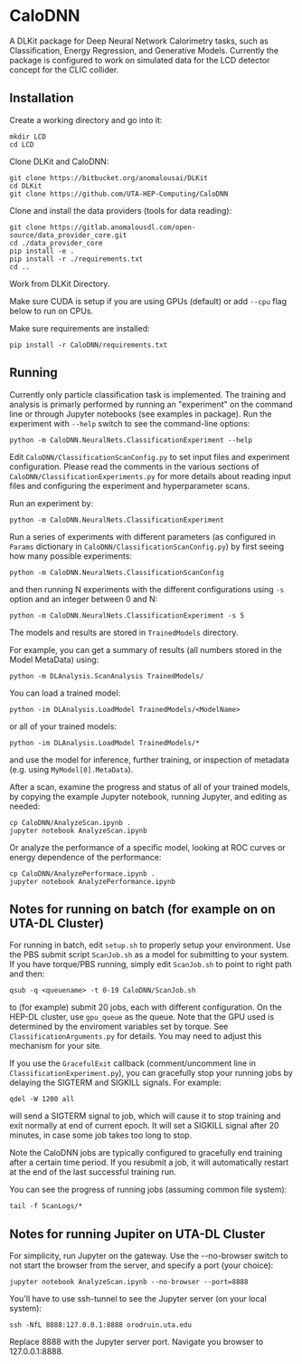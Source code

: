 # CaloDNN

A DLKit package for Deep Neural Network Calorimetry tasks, such as
Classification, Energy Regression, and Generative Models. Currently
the package is configured to work on simulated data for the LCD
detector concept for the CLIC collider. 

## Installation
Create a working directory and go into it:

    mkdir LCD
    cd LCD

Clone DLKit and CaloDNN:

    git clone https://bitbucket.org/anomalousai/DLKit
    cd DLKit
    git clone https://github.com/UTA-HEP-Computing/CaloDNN

Clone and install the data providers (tools for data reading):

    git clone https://gitlab.anomalousdl.com/open-source/data_provider_core.git
    cd ./data_provider_core
    pip install -e .
    pip install -r ./requirements.txt
    cd ..

Work from DLKit Directory.

Make sure CUDA is setup if you are using GPUs (default) or add `--cpu`
flag below to run on CPUs.

Make sure requirements are installed:

    pip install -r CaloDNN/requirements.txt

## Running

Currently only particle classification task is implemented. The
training and analysis is primarly performed by running an "experiment"
on the command line or through Jupyter notebooks (see examples in
package). Run the experiment with `--help` switch to see the command-line
options:

    python -m CaloDNN.NeuralNets.ClassificationExperiment --help

Edit `CaloDNN/ClassificationScanConfig.py` to set input files and
experiment configuration. Please read the comments in the various
sections of `CaloDNN/ClassificationExperiments.py` for more details
about reading input files and configuring the experiment and
hyperparameter scans.

Run an experiment by:

    python -m CaloDNN.NeuralNets.ClassificationExperiment

Run a series of experiments with different parameters (as configured
in `Params` dictionary in `CaloDNN/ClassificationScanConfig.py`) by
first seeing how many possible experiments:

    python -m CaloDNN.NeuralNets.ClassificationScanConfig

and then running N experiments with the different configurations using
`-s` option and an integer between 0 and N:

    python -m CaloDNN.NeuralNets.ClassificationExperiment -s 5

The models and results are stored in `TrainedModels` directory.

For example, you can get a summary of results (all numbers stored in
the Model MetaData) using:

    python -m DLAnalysis.ScanAnalysis TrainedModels/

You can load a trained model:

    python -im DLAnalysis.LoadModel TrainedModels/<ModelName>
       
or all of your trained models:

    python -im DLAnalysis.LoadModel TrainedModels/*

and use the model for inference, further training, or inspection of
metadata (e.g. using `MyModel[0].MetaData`).

After a scan, examine the progress and status of all of your trained
models, by copying the example Jupyter notebook, running Jupyter, and
editing as needed:

    cp CaloDNN/AnalyzeScan.ipynb .
    jupyter notebook AnalyzeScan.ipynb 

Or analyze the performance of a specific model, looking at ROC curves or
energy dependence of the performance:

    cp CaloDNN/AnalyzePerformace.ipynb .
    jupyter notebook AnalyzePerformance.ipynb 

## Notes for running on batch (for example on on UTA-DL Cluster)

For running in batch, edit `setup.sh` to properly setup your
environment. Use the PBS submit script `ScanJob.sh` as a model for
submitting to your system. If you have torque/PBS running, simply edit
`ScanJob.sh` to point to right path and then:

    qsub -q <queuename> -t 0-19 CaloDNN/ScanJob.sh

to (for example) submit 20 jobs, each with different configuration.
On the HEP-DL cluster, use `gpu_queue` as the queue. Note that the GPU
used is determined by the enviroment variables set by torque. See
`ClassificationArguments.py` for details. You may need to adjust this
mechanism for your site.

If you use the `GracefulExit` callback (comment/uncomment line in
`ClassificationExperiment.py`), you can gracefully stop your running
jobs by delaying the SIGTERM and SIGKILL signals. For example:

    qdel -W 1200 all

will send a SIGTERM signal to job, which will cause it to stop
training and exit normally at end of current epoch. It will set a
SIGKILL signal after 20 minutes, in case some job takes too long to
stop.

Note the CaloDNN jobs are typically configured to gracefully end
training after a certain time period. If you resubmit a job, it will
automatically restart at the end of the last successful training run.

You can see the progress of running jobs (assuming common file
system):

    tail -f ScanLogs/*

## Notes for running Jupiter on UTA-DL Cluster

For simplicity, run Jupyter on the gateway. Use the --no-browser
switch to not start the browser from the server, and specify a port
(your choice):

    jupyter notebook AnalyzeScan.ipynb --no-browser --port=8888

You'll have to use ssh-tunnel to see the Jupyter server (on your local
system):

    ssh -NfL 8888:127.0.0.1:8888 orodruin.uta.edu

Replace 8888 with the Jupyter server port. Navigate you browser to
127.0.0.1:8888.

